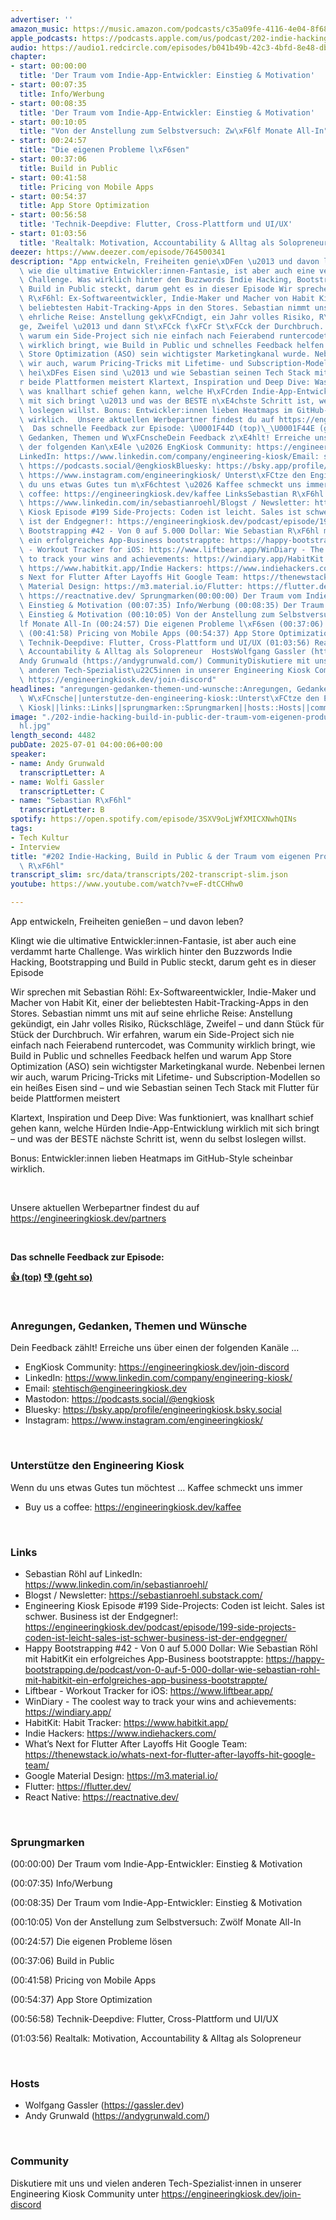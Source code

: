 ```yaml
---
advertiser: ''
amazon_music: https://music.amazon.com/podcasts/c35a09fe-4116-4e04-8f68-77d61b112e46/episodes/8e23ba8f-85a9-4a58-b356-c171f1f454ca/engineering-kiosk-202-indie-hacking-build-in-public-der-traum-vom-eigenen-produkt-mit-sebastian-r%C3%B6hl
apple_podcasts: https://podcasts.apple.com/us/podcast/202-indie-hacking-build-in-public-der-traum-vom-eigenen/id1603082924?i=1000715233452&uo=4
audio: https://audio1.redcircle.com/episodes/b041b49b-42c3-4bfd-8e48-dbd422740928/stream.mp3
chapter:
- start: 00:00:00
  title: 'Der Traum vom Indie-App-Entwickler: Einstieg & Motivation'
- start: 00:07:35
  title: Info/Werbung
- start: 00:08:35
  title: 'Der Traum vom Indie-App-Entwickler: Einstieg & Motivation'
- start: 00:10:05
  title: "Von der Anstellung zum Selbstversuch: Zw\xF6lf Monate All-In"
- start: 00:24:57
  title: "Die eigenen Probleme l\xF6sen"
- start: 00:37:06
  title: Build in Public
- start: 00:41:58
  title: Pricing von Mobile Apps
- start: 00:54:37
  title: App Store Optimization
- start: 00:56:58
  title: 'Technik-Deepdive: Flutter, Cross-Plattform und UI/UX'
- start: 01:03:56
  title: 'Realtalk: Motivation, Accountability & Alltag als Solopreneur'
deezer: https://www.deezer.com/episode/764500341
description: "App entwickeln, Freiheiten genie\xDFen \u2013 und davon leben? Klingt\
  \ wie die ultimative Entwickler:innen-Fantasie, ist aber auch eine verdammt harte\
  \ Challenge. Was wirklich hinter den Buzzwords Indie Hacking, Bootstrapping und\
  \ Build in Public steckt, darum geht es in dieser Episode Wir sprechen mit Sebastian\
  \ R\xF6hl: Ex-Softwareentwickler, Indie-Maker und Macher von Habit Kit, einer der\
  \ beliebtesten Habit-Tracking-Apps in den Stores. Sebastian nimmt uns mit auf seine\
  \ ehrliche Reise: Anstellung gek\xFCndigt, ein Jahr volles Risiko, R\xFCckschl\xE4\
  ge, Zweifel \u2013 und dann St\xFCck f\xFCr St\xFCck der Durchbruch. Wir erfahren,\
  \ warum ein Side-Project sich nie einfach nach Feierabend runtercodet, was Community\
  \ wirklich bringt, wie Build in Public und schnelles Feedback helfen und warum App\
  \ Store Optimization (ASO) sein wichtigster Marketingkanal wurde. Nebenbei lernen\
  \ wir auch, warum Pricing-Tricks mit Lifetime- und Subscription-Modellen so ein\
  \ hei\xDFes Eisen sind \u2013 und wie Sebastian seinen Tech Stack mit Flutter f\xFC\
  r beide Plattformen meistert Klartext, Inspiration und Deep Dive: Was funktioniert,\
  \ was knallhart schief gehen kann, welche H\xFCrden Indie-App-Entwicklung wirklich\
  \ mit sich bringt \u2013 und was der BESTE n\xE4chste Schritt ist, wenn du selbst\
  \ loslegen willst. Bonus: Entwickler:innen lieben Heatmaps im GitHub-Style scheinbar\
  \ wirklich.  Unsere aktuellen Werbepartner findest du auf https://engineeringkiosk.dev/partners\
  \  Das schnelle Feedback zur Episode: \U0001F44D (top)\_\U0001F44E (geht so)  Anregungen,\
  \ Gedanken, Themen und W\xFCnscheDein Feedback z\xE4hlt! Erreiche uns \xFCber einen\
  \ der folgenden Kan\xE4le \u2026 EngKiosk Community: https://engineeringkiosk.dev/join-discord\_\
  LinkedIn: https://www.linkedin.com/company/engineering-kiosk/Email: stehtisch@engineeringkiosk.devMastodon:\
  \ https://podcasts.social/@engkioskBluesky: https://bsky.app/profile/engineeringkiosk.bsky.socialInstagram:\
  \ https://www.instagram.com/engineeringkiosk/ Unterst\xFCtze den Engineering KioskWenn\
  \ du uns etwas Gutes tun m\xF6chtest \u2026 Kaffee schmeckt uns immer\_ Buy us a\
  \ coffee: https://engineeringkiosk.dev/kaffee LinksSebastian R\xF6hl auf LinkedIn:\
  \ https://www.linkedin.com/in/sebastianroehl/Blogst / Newsletter: https://sebastianroehl.substack.com/Engineering\
  \ Kiosk Episode #199 Side-Projects: Coden ist leicht. Sales ist schwer. Business\
  \ ist der Endgegner!: https://engineeringkiosk.dev/podcast/episode/199-side-projects-coden-ist-leicht-sales-ist-schwer-business-ist-der-endgegner/Happy\
  \ Bootstrapping #42 - Von 0 auf 5.000 Dollar: Wie Sebastian R\xF6hl mit HabitKit\
  \ ein erfolgreiches App-Business bootstrappte: https://happy-bootstrapping.de/podcast/von-0-auf-5-000-dollar-wie-sebastian-rohl-mit-habitkit-ein-erfolgreiches-app-business-bootstrappte/Liftbear\
  \ - Workout Tracker for iOS: https://www.liftbear.app/WinDiary - The coolest way\
  \ to track your wins and achievements: https://windiary.app/HabitKit: Habit Tracker:\
  \ https://www.habitkit.app/Indie Hackers: https://www.indiehackers.com/What\u2019\
  s Next for Flutter After Layoffs Hit Google Team: https://thenewstack.io/whats-next-for-flutter-after-layoffs-hit-google-team/Google\
  \ Material Design: https://m3.material.io/Flutter: https://flutter.dev/React Native:\
  \ https://reactnative.dev/ Sprungmarken(00:00:00) Der Traum vom Indie-App-Entwickler:\
  \ Einstieg & Motivation (00:07:35) Info/Werbung (00:08:35) Der Traum vom Indie-App-Entwickler:\
  \ Einstieg & Motivation (00:10:05) Von der Anstellung zum Selbstversuch: Zw\xF6\
  lf Monate All-In (00:24:57) Die eigenen Probleme l\xF6sen (00:37:06) Build in Public\
  \ (00:41:58) Pricing von Mobile Apps (00:54:37) App Store Optimization (00:56:58)\
  \ Technik-Deepdive: Flutter, Cross-Plattform und UI/UX (01:03:56) Realtalk: Motivation,\
  \ Accountability & Alltag als Solopreneur  HostsWolfgang Gassler (https://gassler.dev)\_\
  Andy Grunwald (https://andygrunwald.com/) CommunityDiskutiere mit uns und vielen\
  \ anderen Tech-Spezialist\u22C5innen in unserer Engineering Kiosk Community unter\
  \ https://engineeringkiosk.dev/join-discord"
headlines: "anregungen-gedanken-themen-und-wunsche::Anregungen, Gedanken, Themen und\
  \ W\xFCnsche||unterstutze-den-engineering-kiosk::Unterst\xFCtze den Engineering\
  \ Kiosk||links::Links||sprungmarken::Sprungmarken||hosts::Hosts||community::Community"
image: "./202-indie-hacking-build-in-public-der-traum-vom-eigenen-produkt-mit-sebastian-r\xF6\
  hl.jpg"
length_second: 4482
pubDate: 2025-07-01 04:00:06+00:00
speaker:
- name: Andy Grunwald
  transcriptLetter: A
- name: Wolfi Gassler
  transcriptLetter: C
- name: "Sebastian R\xF6hl"
  transcriptLetter: B
spotify: https://open.spotify.com/episode/3SXV9oLjWfXMICXNwhQINs
tags:
- Tech Kultur
- Interview
title: "#202 Indie-Hacking, Build in Public & der Traum vom eigenen Produkt mit Sebastian\
  \ R\xF6hl"
transcript_slim: src/data/transcripts/202-transcript-slim.json
youtube: https://www.youtube.com/watch?v=eF-dtCCHhw0

---
```

<p>App entwickeln, Freiheiten genießen – und davon leben?</p><p>Klingt wie die ultimative Entwickler:innen-Fantasie, ist aber auch eine verdammt harte Challenge. Was wirklich hinter den Buzzwords Indie Hacking, Bootstrapping und Build in Public steckt, darum geht es in dieser Episode</p><p>Wir sprechen mit Sebastian Röhl: Ex-Softwareentwickler, Indie-Maker und Macher von Habit Kit, einer der beliebtesten Habit-Tracking-Apps in den Stores. Sebastian nimmt uns mit auf seine ehrliche Reise: Anstellung gekündigt, ein Jahr volles Risiko, Rückschläge, Zweifel – und dann Stück für Stück der Durchbruch. Wir erfahren, warum ein Side-Project sich nie einfach nach Feierabend runtercodet, was Community wirklich bringt, wie Build in Public und schnelles Feedback helfen und warum App Store Optimization (ASO) sein wichtigster Marketingkanal wurde. Nebenbei lernen wir auch, warum Pricing-Tricks mit Lifetime- und Subscription-Modellen so ein heißes Eisen sind – und wie Sebastian seinen Tech Stack mit Flutter für beide Plattformen meistert</p><p>Klartext, Inspiration und Deep Dive: Was funktioniert, was knallhart schief gehen kann, welche Hürden Indie-App-Entwicklung wirklich mit sich bringt – und was der BESTE nächste Schritt ist, wenn du selbst loslegen willst.</p><p>Bonus: Entwickler:innen lieben Heatmaps im GitHub-Style scheinbar wirklich.</p><p><br></p><p>Unsere aktuellen Werbepartner findest du auf <a href="https://engineeringkiosk.dev/partners">https://engineeringkiosk.dev/partners</a></p><p><br></p><p><strong>Das schnelle Feedback zur Episode:</strong></p><p><a href="https://api.openpodcast.dev/feedback/202/upvote" rel="nofollow"><strong>👍 (top)</strong></a><strong> </strong><a href="https://api.openpodcast.dev/feedback/202/downvote" rel="nofollow"><strong>👎 (geht so)</strong></a></p><p><br></p><h3 id="anregungen-gedanken-themen-und-wunsche">Anregungen, Gedanken, Themen und Wünsche</h3><p>Dein Feedback zählt! Erreiche uns über einen der folgenden Kanäle …</p><ul><li>EngKiosk Community: <a href="https://engineeringkiosk.dev/join-discord">https://engineeringkiosk.dev/join-discord</a> </li><li>LinkedIn: <a href="https://www.linkedin.com/company/engineering-kiosk/" rel="nofollow">https://www.linkedin.com/company/engineering-kiosk/</a></li><li>Email: <a href="mailto:stehtisch@engineeringkiosk.dev" rel="nofollow">stehtisch@engineeringkiosk.dev</a></li><li>Mastodon: <a href="https://podcasts.social/@engkiosk" rel="nofollow">https://podcasts.social/@engkiosk</a></li><li>Bluesky: <a href="https://bsky.app/profile/engineeringkiosk.bsky.social" rel="nofollow">https://bsky.app/profile/engineeringkiosk.bsky.social</a></li><li>Instagram: <a href="https://www.instagram.com/engineeringkiosk/" rel="nofollow">https://www.instagram.com/engineeringkiosk/</a></li></ul><p><br></p><h3 id="unterstutze-den-engineering-kiosk">Unterstütze den Engineering Kiosk</h3><p>Wenn du uns etwas Gutes tun möchtest … Kaffee schmeckt uns immer </p><ul><li>Buy us a coffee: <a href="https://engineeringkiosk.dev/kaffee">https://engineeringkiosk.dev/kaffee</a></li></ul><p><br></p><h3 id="links">Links</h3><ul><li>Sebastian Röhl auf LinkedIn: <a href="https://www.linkedin.com/in/sebastianroehl/" rel="nofollow">https://www.linkedin.com/in/sebastianroehl/</a></li><li>Blogst / Newsletter: <a href="https://sebastianroehl.substack.com/" rel="nofollow">https://sebastianroehl.substack.com/</a></li><li>Engineering Kiosk Episode #199 Side-Projects: Coden ist leicht. Sales ist schwer. Business ist der Endgegner!: <a href="https://engineeringkiosk.dev/podcast/episode/199-side-projects-coden-ist-leicht-sales-ist-schwer-business-ist-der-endgegner/">https://engineeringkiosk.dev/podcast/episode/199-side-projects-coden-ist-leicht-sales-ist-schwer-business-ist-der-endgegner/</a></li><li>Happy Bootstrapping #42 - Von 0 auf 5.000 Dollar: Wie Sebastian Röhl mit HabitKit ein erfolgreiches App-Business bootstrappte: <a href="https://happy-bootstrapping.de/podcast/von-0-auf-5-000-dollar-wie-sebastian-rohl-mit-habitkit-ein-erfolgreiches-app-business-bootstrappte/" rel="nofollow">https://happy-bootstrapping.de/podcast/von-0-auf-5-000-dollar-wie-sebastian-rohl-mit-habitkit-ein-erfolgreiches-app-business-bootstrappte/</a></li><li>Liftbear - Workout Tracker for iOS: <a href="https://www.liftbear.app/" rel="nofollow">https://www.liftbear.app/</a></li><li>WinDiary - The coolest way to track your wins and achievements: <a href="https://windiary.app/" rel="nofollow">https://windiary.app/</a></li><li>HabitKit: Habit Tracker: <a href="https://www.habitkit.app/" rel="nofollow">https://www.habitkit.app/</a></li><li>Indie Hackers: <a href="https://www.indiehackers.com/" rel="nofollow">https://www.indiehackers.com/</a></li><li>What’s Next for Flutter After Layoffs Hit Google Team: <a href="https://thenewstack.io/whats-next-for-flutter-after-layoffs-hit-google-team/" rel="nofollow">https://thenewstack.io/whats-next-for-flutter-after-layoffs-hit-google-team/</a></li><li>Google Material Design: <a href="https://m3.material.io/" rel="nofollow">https://m3.material.io/</a></li><li>Flutter: <a href="https://flutter.dev/" rel="nofollow">https://flutter.dev/</a></li><li>React Native: <a href="https://reactnative.dev/" rel="nofollow">https://reactnative.dev/</a></li></ul><p><br></p><h3 id="sprungmarken">Sprungmarken</h3><p>(00:00:00) Der Traum vom Indie-App-Entwickler: Einstieg &amp; Motivation</p><p>(00:07:35) Info/Werbung</p><p>(00:08:35) Der Traum vom Indie-App-Entwickler: Einstieg &amp; Motivation</p><p>(00:10:05) Von der Anstellung zum Selbstversuch: Zwölf Monate All-In</p><p>(00:24:57) Die eigenen Probleme lösen</p><p>(00:37:06) Build in Public</p><p>(00:41:58) Pricing von Mobile Apps</p><p>(00:54:37) App Store Optimization</p><p>(00:56:58) Technik-Deepdive: Flutter, Cross-Plattform und UI/UX</p><p>(01:03:56) Realtalk: Motivation, Accountability &amp; Alltag als Solopreneur</p><p><br></p><h3 id="hosts">Hosts</h3><ul><li>Wolfgang Gassler (<a href="https://gassler.dev" rel="nofollow">https://gassler.dev</a>) </li><li>Andy Grunwald (<a href="https://andygrunwald.com/" rel="nofollow">https://andygrunwald.com/</a>)</li></ul><p><br></p><h3 id="community">Community</h3><p>Diskutiere mit uns und vielen anderen Tech-Spezialist⋅innen in unserer Engineering Kiosk Community unter <a href="https://engineeringkiosk.dev/join-discord">https://engineeringkiosk.dev/join-discord</a></p>
